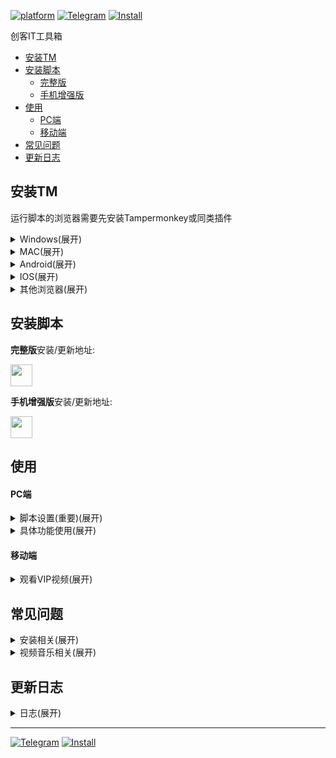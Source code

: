[![platform](https://img.shields.io/badge/Platform-Windows%20%7C%20Mac%20%7C%20Android%20%7C%20IOS-red.svg)](https://raw.kkgithub.com/Zheng8907/silver-waffle/main/CK.user.js) [![Telegram](https://img.shields.io/badge/Telegram-issues-blue?logo=telegram)](https://t.me/+sGo6ZZvy54wzYTll) [![Install](https://img.shields.io/badge/安装-005200)](#安装脚本)


创客IT工具箱

- [安装TM](#安装tm)
- [安装脚本](#安装脚本)
    - [完整版](#安装脚本)
    - [手机增强版](#安装脚本)
- [使用](#使用)
    - [PC端](#pc端)
    - [移动端](#移动端)
- [常见问题](#常见问题)
- [更新日志](#更新日志)

## 安装TM

运行脚本的浏览器需要先安装Tampermonkey或同类插件

<details><summary>Windows(展开)</summary>
<p>

[Google Chrome](https://chrome.google.com/webstore/detail/tampermonkey/dhdgffkkebhmkfjojejmpbldmpobfkfo?hl=zh-CN) (需要科学上网)

[火狐 FireFox](https://addons.mozilla.org/zh-CN/firefox/addon/tampermonkey)

[微软 EDGE](https://microsoftedge.microsoft.com/addons/detail/iikmkjmpaadaobahmlepeloendndfphd?hl=zh-CN)
</p>
</details>
<details><summary>MAC(展开)</summary>
<p>

[MAC Safari](https://apps.apple.com/cn/app/tampermonkey/id1482490089)
</p>
</details>

<details><summary>Android(展开)</summary>
<p>

X浏览器和VIA浏览器自带插件，无需安装。

[Kiwi浏览器](https://chrome.google.com/webstore/detail/tampermonkey/dhdgffkkebhmkfjojejmpbldmpobfkfo?hl=zh-CN) (需要科学上网)

</p>
</details>

<details><summary>IOS(展开)</summary>
<p>

在 IOS 应用商店中搜索并安装 “stay” 或者 “拦截100”，不要用“UserScripts”。
</p>
</details>

<details><summary>其他浏览器(展开)</summary>
<p>

其他浏览器可在官方扩展市场搜索: “Tampermonkey”、“篡改猴”、“油猴”、“暴力猴”等脚本插件进行安装。

</p>
</details>

## 安装脚本
   
**完整版**安装/更新地址: 

<a href="https://raw.kkgithub.com/Zheng8907/silver-waffle/main/CK.user.js" rel="nofollow"><img src="https://img.shields.io/badge/更新到 V6.7.0 版本-005200" height=35px /></a>

**手机增强版**安装/更新地址: 

<a href="https://raw.kkgithub.com/Zheng8907/silver-waffle/main/VIP.user.js" rel="nofollow"><img src="https://img.shields.io/badge/更新到 V2.1.1 版本-005200" height=35px /></a>

## 使用

#### PC端

<details><summary>脚本设置(重要)(展开)</summary>
<p>

![脚本设置](https://gitlab.com/lanhaha/lanrenjiaoben/-/raw/main/img/jbsetup.jpg)

    浏览器打开任意脚本可加载的网站，例如优酷、知乎、b站等，
    在右上角Tampermonkey中打开脚本设置。
    点击开关右侧 ">" 按钮可进入子设置。

</p>
</details>

<details><summary>具体功能使用(展开)</summary>
<p>

一，视频解析

![解析图标](https://gitlab.com/lanhaha/lanrenjiaoben/-/raw/main/img/zhanwai.jpg)

    站内解析:
    1. 脚本“设置”-“解析设置”-“站外解析”调整为关闭状态
    2. 浏览任意单个视频，鼠标移动到左侧红色VIP图标上，弹出的窗口选择合适的线路点击即可在网页内播放。
   
    站外解析:
    3. 脚本“设置”-“解析设置”-“站外解析”调整为开启状态
    4. 浏览任意单个视频，鼠标移动到左侧红色VIP图标上，弹出的窗口选择合适的线路点击即可打开新页面播放。
   
    自定义线路:
    5. 脚本“设置”-“解析设置”-“解析线路”
    6. 编辑线路内容，每线路一行，线路名称和线路地址用半角逗号隔开。

二，视频下载

![抖音下载](https://gitlab.com/lanhaha/lanrenjiaoben/-/raw/main/img/douyin.jpg)

    1. 在douyin.com/kuaishou.com/xigua.com/bilibili.com任意视频播放窗口的下方播放工具条找到下载按钮
    2. 选择对应的下载方式点击就可以下载
    3. 注意: 直接下载方式，越长的视频需要等待的时间越长。
    4. 注意: bilibili屏蔽了网页方式直接下载，这里可以安装IDM(Internet Download Manager)，在点击下载的同时唤醒IDM进行下载就能成功。

三，Youtube下载

    1. 鼠标移动到youtube.com任意视频播放窗口左侧红色VIP图标
    2. 选择对应的下载线路点击
    3. 在弹出的页面中点击下载。

四，知乎增强

    在脚本设置中开关相关功能。

五，购物助手

    1. 筛选仅显示淘宝: 在淘宝商品搜索页面，默认只有仅显示天猫，没有仅显示淘宝。脚本新增仅显示淘宝功能，勾选即可方便筛选商品。
    2. 显示隐藏优惠券: 淘宝、天猫、京东等商品页面立即购买上方显示隐藏优惠券。

六，音乐下载

    网易云音乐
    1. 点击任意一个音乐单曲(非歌单)
    2. 点击左侧VIP图标
    3. 在弹出的窗口中点下载。

    腾讯音乐
    1. 点击任意一个音乐单曲，点击播放
    2. 在播放页面点击左侧VIP图标
    3. 在弹出的窗口中点下载。
    
    酷狗/酷我音乐
    1. 点击任意一个音乐单曲，点击播放
    2. 在播放页面下方的进度条上找到下载按钮，点击下载。
  
    喜马拉雅
    单独下载:
    1. 点击任意一个音乐单曲，点击播放
    2. 在播放页面下方的进度条上找到下载按钮，点击下载。
    批量下载:
    1. 在音乐集的音乐列表左侧勾选需要下载的音乐
    2. 点击音乐集音乐列表右上方批量下载。
</p>
</details>

#### 移动端

<details><summary>观看VIP视频(展开)</summary>
<p>

![移动vip](https://gitlab.com/lanhaha/lanrenjiaoben/-/raw/main/img/mobile.jpg)

    浏览任意单个视频，鼠标点击左侧红色VIP图标，在弹出的窗口选择合适的线路点击即可在网页内播放。
</p>
</details>

## 常见问题

<details><summary>安装相关(展开)</summary>
<p>

1. 不显示VIP图标怎么排查？<br>
* 脚本只支持浏览器，不支持客户端，且只会在能起作用的页面显示。例如zhihu.com
* 点击浏览器右上角的Tampermonkey插件图标，查看是否为已启用状态。
* 点击浏览器右上角的Tampermonkey插件图标，在管理面板里关闭其他脚本，按F5刷新网页试试。
* 如果是360安全浏览器要切换到极速模式，另外不建议使用国产浏览器。
* 点击浏览器右上角的Tampermonkey插件图标，打开脚本的设置，查看图标设置是否正常，根据需要调整图标的位置并保存。
* 以上都没有解决，可以在浏览器右上角点击Tampermonkey，进入“管理面板”，在右上角“已安装脚本”页面删除所有脚本，进入右上角“设置”和“实用工具”中间的“回收站”，删除所有脚本，再重新安装最新版[CK-toolbox](https://raw.kkgithub.com/Zheng8907/silver-waffle/main/CK.user.js)，基本可以解决。

2. 显示多个VIP图标怎么办？
可能是你同时安装了多个版本的脚本，造成每个脚本生成了一个VIP图标。关闭其他版本，只保留最新版[CK-toolbox](https://raw.kkgithub.com/Zheng8907/silver-waffle/main/CK.user.js)即可解决。

3. safari浏览器怎么使用脚本？<br>
safari可以使用Tampermonkey，但是因为浏览器内核不一样，使用中可能会有问题。

4. 为什么我的浏览器点击安装脚本会下载一个文件，打开会提示编译错误？<br>
安装脚本前应该先安装Tampermonkey，点击安装脚本会自动安装到Tampermonkey里，如果已经安装Tampermonkey还出现这样的情况，重启试试，或者通过手动安装的方式安装。

5. 为什么已经卸载了脚本还会在视频网站左侧显示图标?<br>
检查该浏览器是否安装了暴力猴，Greasemonkey，AdGuard或者其他同类插件，可能是这些插件里也安装了脚本，删除这些插件里的脚本试试。

6. 电视上能不能用?<br>
一般情况不可以，有能力的可以自行研究。

7. 脚本弹出更新提示怎么办？<br>
脚本在发现新版本后会自动弹出更新提示。点击“忽略”则当天不会再有提示；点击“查看更新”并更新到[最新版](https://raw.kkgithub.com/Zheng8907/silver-waffle/main/CK.user.js)的脚本则不会再有提示。 [点击更新](https://raw.kkgithub.com/Zheng8907/silver-waffle/main/CK.user.js)

</p>
</details>

<details><summary>视频音乐相关(展开)</summary>
<p>

* 脚本没反应怎么排查？<br>
  按以下顺序排查：
1. 浏览器右上角的油猴插件里的脚本设置是否正常显示？<br>
如果不能正常显示，则脚本安装或加载有问题。删除脚本重新安装试试。如果还不行，欢迎反馈。
2. VIP图标是否显示？<br>
如果不显示，则可能是其他插件或者脚本冲突。关闭其他脚本并刷新页面试试，或者换一个浏览器试试。如果还不行，则可能是脚本问题，欢迎反馈。
3. 鼠标移动到VIP图标，是否弹出线路窗口？<br>
脚本在单独视频页面才会有弹出窗口，在视频列表页面则不会弹出。如果在单独视频页面也不弹出窗口，则为脚本问题，欢迎反馈。
4. 点击窗口线路，视频是否有反应？<br>
如果原视频被替换，则脚本正常。否则为不正常，欢迎反馈。同时也可以依次点击浏览器右上角“Tampermonkey”-“懒人工具箱”-“设置”-“视频解析”右边的“>”，打开“站外解析”并关闭窗口，使用站外解析来解决。
5. 点击窗口线路，视频是否显示解析失败？<br>
如果显示解析失败等提示，则为线路或者网络问题，到这一步已经排除脚本问题，继续下一步。
6. 同一个视频，点击窗口中其他线路，视频是否显示解析失败？<br>
如果所有线路均显示解析失败，可能是视频解析问题，一般较新的视频会出现这种情况，过几天等线路同步了再解析即可。
7. 换一个其他较旧视频，并尝试点击窗口中多个线路，是否都显示解析失败？<br>
如果全部解析失败，则基本可以判断是网络问题，解析线路不带cdn，要靠你的网络硬实力。换个ip或者使用vpn试试，应该能解决。
8. 换其他视频网站，选择多个视频，尝试点击多个窗口线路，是否都显示解析失败？<br>
这个操作用来判断线路是否在某个视频网站上解析失败。

* 为什么以前用的好好的现在不能用了？<br>
一般晚上用的人较多，线路会比较拥挤。另外如果大量重复点击解析，可能会被线路认为是恶意行为，造成IP被解析线路屏蔽，换其他线路或者换个IP试试，也可以用vpn试试。另外目前脚本支持自定义线路，个人有好的线路可自行添加。

* 视频解析怎么看蓝光4K？<br>
视频解析的清晰度是各线路自己设置的，看不了蓝光4K。

* 为什么手机看视频会有广告？<br>
脚本已经把手机端带广告的线路屏蔽了，但是有可能之前没广告的线路，后来又添加了广告，脚本会定期更换这部分线路。

* 为什么B站视频下载打不开？<br>
脚本获取视频链接正常，但是B站屏蔽了浏览器直接下载视频，可以安装IDM(Internet Download Manager)，在点击下载的同时唤醒IDM进行下载就能成功。

* 音乐/视频下载位置在哪？<br>
你的操作系统下载目录，或者浏览器单独设置文件下载目录，在浏览器设置的下载历史里可以找到文件。

* 为什么有的音乐下载链接是空的？<br>
脚本的音乐下载功能是免客户端下载，也可以下载部分能在线听的歌曲，但无法下载收费歌曲。

* 为什么下载音乐会变成播放音乐？<br>
因为现在的浏览器都会自动播放下载的mp3文件，复制播放音乐页面的地址，放到下载软件例如迅雷、idm中下载即可。

* 为什么有的视频下载会提示加密？<br>
有的短视频网站会在用户预加载视频的时候判断网速，如果网速不够，就会用加密的方式加载视频。解决方法是分享视频，然后单独打开分享链接，默认首个视频一般都不会是加密视频，除非视频时间很长。

</p>
</details>

## 更新日志

<details><summary>日志(展开)</summary>
<p>
    6.7.0 修复部分网站解析和图标bug
</p>
</details>

---

[![Telegram](https://img.shields.io/badge/Telegram-issues-blue?logo=telegram)](https://t.me/+sGo6ZZvy54wzYTll)  [![Install](https://img.shields.io/badge/更新脚本-005200)](#安装脚本)
